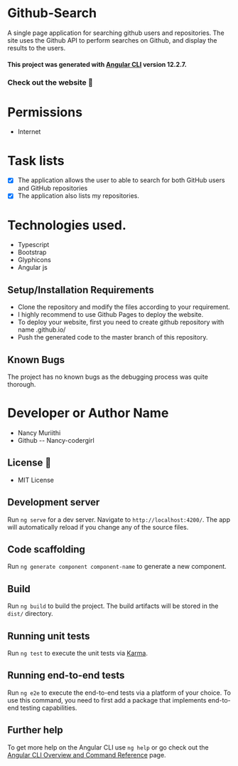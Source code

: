 # Github-Search

A single page application for searching github users and repositories. The site uses the Github API to perform searches on Github, and display the results to the users.

#### This project was generated with [Angular CLI](https://github.com/angular/angular-cli) version 12.2.7.

### Check out the website :stars:


# Permissions
- Internet
# Task lists
- [x] The application allows the user to able to search for both GitHub users and GitHub repositories
- [X] The application also lists my repositories.

# Technologies used.
- Typescript
- Bootstrap
- Glyphicons
- Angular js

## Setup/Installation Requirements

* Clone the repository and modify the files according to your requirement.
* I highly recommend to use Github Pages to deploy the website.
* To deploy your website, first you need to create github repository with name <your-github-username>.github.io/
* Push the generated code to the master branch of this repository.

## Known Bugs

The project has no known bugs as the debugging process was quite thorough.


# Developer or Author Name
- Nancy Muriithi
- Github -- Nancy-codergirl

## License :link:
* MIT License 





## Development server

Run `ng serve` for a dev server. Navigate to `http://localhost:4200/`. The app will automatically reload if you change any of the source files.

## Code scaffolding

Run `ng generate component component-name` to generate a new component.

## Build

Run `ng build` to build the project. The build artifacts will be stored in the `dist/` directory.

## Running unit tests

Run `ng test` to execute the unit tests via [Karma](https://karma-runner.github.io).

## Running end-to-end tests

Run `ng e2e` to execute the end-to-end tests via a platform of your choice. To use this command, you need to first add a package that implements end-to-end testing capabilities.

## Further help

To get more help on the Angular CLI use `ng help` or go check out the [Angular CLI Overview and Command Reference](https://angular.io/cli) page.